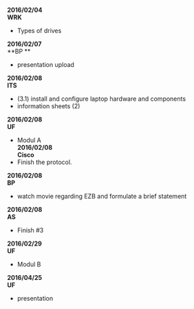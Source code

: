 **2016/02/04**  
**WRK**  
* Types of drives  

**2016/02/07**  
**BP **  
* presentation upload  
  
**2016/02/08**  
**ITS**  
* (3.1) install and configure laptop hardware and components  
* information sheets (2)  
  
**2016/02/08**  
**UF**  
* Modul A  
**2016/02/08**  
**Cisco**  
* Finish the protocol.  

**2016/02/08**  
**BP**  
* watch movie regarding EZB and formulate a brief statement

**2016/02/08**  
**AS**  
* Finish #3  
  
**2016/02/29**  
**UF**  
* Modul B  
  
**2016/04/25**  
**UF**  
* presentation  
